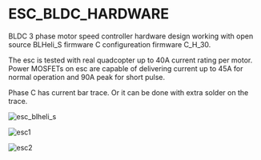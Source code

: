 # ESC_BLDC_HARDWARE

BLDC 3 phase motor speed controller hardware design working with open source BLHeli_S firmware C configureation firmware C_H_30.

The esc is tested with real quadcopter up to 40A current rating per motor. Power MOSFETs on esc are capable of delivering current up to 45A for normal operation and 90A peak for short pulse.


Phase C has current bar trace. Or it can be done with extra solder on the trace.

![esc_blheli_s](https://user-images.githubusercontent.com/61315249/103273682-ee00ff00-49d0-11eb-838d-979b3456a7ed.png)

![esc1](https://user-images.githubusercontent.com/61315249/82239872-240dd900-9942-11ea-98cc-d76186299321.png)

![esc2](https://user-images.githubusercontent.com/61315249/82239863-2112e880-9942-11ea-8ac3-22ef7c3397df.png)


